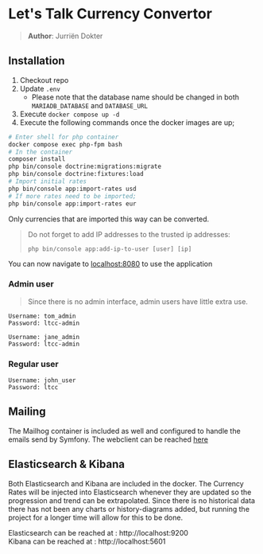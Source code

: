 # Let's Talk Currency Convertor

> **Author**: Jurriën Dokter

## Installation

1. Checkout repo
2. Update `.env`
    - Please note that the database name should be changed in both `MARIADB_DATABASE` and `DATABASE_URL`
3. Execute `docker compose up -d`
4. Execute the following commands once the docker images are up;

```bash
# Enter shell for php container
docker compose exec php-fpm bash
# In the container
composer install
php bin/console doctrine:migrations:migrate
php bin/console doctrine:fixtures:load
# Import initial rates
php bin/console app:import-rates usd
# If more rates need to be imported;
php bin/console app:import-rates eur
```

Only currencies that are imported this way can be converted.

> Do not forget to add IP addresses to the trusted ip addresses:
> 
> `php bin/console app:add-ip-to-user [user] [ip]`

You can now navigate to [localhost:8080](http://localhost:8080) to use the application

### Admin user

> Since there is no admin interface, admin users have little extra use.

```text
Username: tom_admin
Password: ltcc-admin

Username: jane_admin
Password: ltcc-admin
```

### Regular user

```text
Username: john_user
Password: ltcc
```

## Mailing

The Mailhog container is included as well and configured to handle the emails send by Symfony. The webclient can be
reached [here](http://localhost:18025)

## Elasticsearch & Kibana

Both Elasticsearch and Kibana are included in the docker. The Currency Rates will be injected into Elasticsearch
whenever they are updated so the progression and trend can be extrapolated. Since there is no historical data
there has not been any charts or history-diagrams added, but running the project for a longer time will allow for this
to be done. 

Elasticsearch can be reached at : http://localhost:9200  
Kibana can be reached at : http://localhost:5601